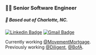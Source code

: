 ### 👨‍💻 Senior Software Engineer
##### 📍 Based out of Charlotte, NC.

[![Linkedin Badge](https://img.shields.io/badge/-antfreda323-blue?style=flat-square&logo=Linkedin&logoColor=white&link=https://www.linkedin.com/in/antfreda323/)](https://www.linkedin.com/in/antfreda323/)
[![Gmail Badge](https://img.shields.io/badge/-anthonyfreda323@gmail.com-c14438?style=flat-square&logo=Gmail&logoColor=white&link=mailto:anthonyfreda323@gmail.com)](mailto:anthonyfreda323@gmail.com)

Currently working [@MovementMortgage](https://movement.com/). \
Previously working [@Diligent](https://diligent.com/), [@BofA](https://bankofamerica.com/).
